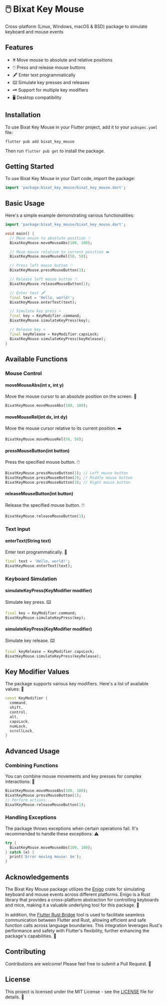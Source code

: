 # 🖱️ Bixat Key Mouse

Cross-platform (Linux, Windows, macOS & BSD) package to simulate keyboard and mouse events

## Features

- 🖲️ Move mouse to absolute and relative positions
- 🖱️ Press and release mouse buttons
- 🖋️ Enter text programmatically
- ⌨️ Simulate key presses and releases
- 🗝️ Support for multiple key modifiers
- 🖥️ Desktop compatibility

## Installation

To use Bixat Key Mouse in your Flutter project, add it to your `pubspec.yaml` file:

```shell
flutter pub add bixat_key_mouse
```

Then run `flutter pub get` to install the package.

## Getting Started

To use Bixat Key Mouse in your Dart code, import the package:

```dart
import 'package:bixat_key_mouse/bixat_key_mouse.dart';
```

## Basic Usage

Here's a simple example demonstrating various functionalities:

```dart
import 'package:bixat_key_mouse/bixat_key_mouse.dart';

void main() {
  // Move mouse to absolute position 🖱️
  BixatKeyMouse.moveMouseAbs(100, 100);

  // Move mouse relative to current position ➡️
  BixatKeyMouse.moveMouseRel(50, 50);

  // Press left mouse button 🖱️
  BixatKeyMouse.pressMouseButton(1);

  // Release left mouse button 🖱️
  BixatKeyMouse.releaseMouseButton(1);

  // Enter text 🖋️
  final text = 'Hello, world!';
  BixatKeyMouse.enterText(text);

  // Simulate key press ⌨️
  final key = KeyModifier.command;
  BixatKeyMouse.simulateKeyPress(key);

  // Release key ⌨️
  final keyRelease = KeyModifier.capsLock;
  BixatKeyMouse.simulateKeyPress(keyRelease);
}
```

## Available Functions

### Mouse Control

#### moveMouseAbs(int x, int y)
Move the mouse cursor to an absolute position on the screen. 📍

```dart
BixatKeyMouse.moveMouseAbs(100, 100);
```

#### moveMouseRel(int dx, int dy)
Move the mouse cursor relative to its current position. ➡️

```dart
BixatKeyMouse.moveMouseRel(50, 50);
```

#### pressMouseButton(int button)
Press the specified mouse button. 🖱️

```dart
BixatKeyMouse.pressMouseButton(1); // Left mouse button
BixatKeyMouse.pressMouseButton(2); // Middle mouse button
BixatKeyMouse.pressMouseButton(3); // Right mouse button
```

#### releaseMouseButton(int button)
Release the specified mouse button. 🖱️

```dart
BixatKeyMouse.releaseMouseButton(1);
```

### Text Input

#### enterText(String text)
Enter text programmatically. 📜

```dart
final text = 'Hello, world!';
BixatKeyMouse.enterText(text);
```

### Keyboard Simulation

#### simulateKeyPress(KeyModifier modifier)
Simulate key press. ⌨️

```dart
final key = KeyModifier.command;
BixatKeyMouse.simulateKeyPress(key);
```

#### simulateKeyPress(KeyModifier modifier)
Simulate key release. ⌨️

```dart
final keyRelease = KeyModifier.capsLock;
BixatKeyMouse.simulateKeyPress(keyRelease);
```

## Key Modifier Values

The package supports various key modifiers. Here's a list of available values: 🔑

```dart
const KeyModifier {
  command,
  shift,
  control,
  alt,
  capsLock,
  numLock,
  scrollLock,
}
```

## Advanced Usage

### Combining Functions

You can combine mouse movements and key presses for complex interactions: 🔄

```dart
BixatKeyMouse.moveMouseAbs(100, 100);
BixatKeyMouse.pressMouseButton(1);
// Perform actions...
BixatKeyMouse.releaseMouseButton(1);
```

### Handling Exceptions

The package throws exceptions when certain operations fail. It's recommended to handle these exceptions: ⚠️

```dart
try {
  BixatKeyMouse.moveMouseAbs(100, 100);
} catch (e) {
  print('Error moving mouse: $e');
}
```

## Acknowledgements

The Bixat Key Mouse package utilizes the [Enigo](https://crates.io/crates/enigo) crate for simulating keyboard and mouse events across different platforms. Enigo is a Rust library that provides a cross-platform abstraction for controlling keyboards and mice, making it a valuable underlying tool for this package. 🎉

In addition, the [Flutter Rust Bridge](https://github.com/fzyzcjy/flutter_rust_bridge) tool is used to facilitate seamless communication between Flutter and Rust, allowing efficient and safe function calls across language boundaries. This integration leverages Rust's performance and safety with Flutter's flexibility, further enhancing the package's capabilities. 🌉

## Contributing

Contributions are welcome! Please feel free to submit a Pull Request. 🤝

## License

This project is licensed under the MIT License - see the [LICENSE](LICENSE) file for details. 📜